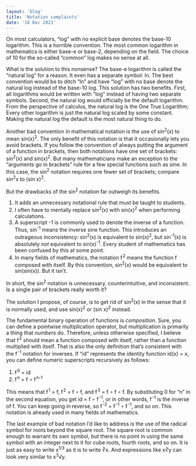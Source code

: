 ```yaml
---
layout: 'blog'
title: 'Notation complaints'
date: '18 Dec 2021'
---
```


On most calculators, “log” with no explicit base denotes the base-10 logarithm. This is a horrible convention. The most common logarithm in mathematics is either base-e or base-2, depending on the field. The choice of 10 for the so-called “common” log makes no sense at all.

What is the solution to this nonsense? The base-e logarithm is called the “natural log” for a reason. It even has a separate symbol: ln. The best convention would be to ditch “ln” and have “log” with no base denote the natural log instead of the base-10 log. This solution has two benefits. First, all logarithms would be written with “log” instead of having two separate symbols. Second, the natural log would officially be the default logarithm. From the perspective of calculus, the natural log is the One True Logarithm; Every other logarithm is just the natural log scaled by some constant. Making the natural log the default is the most natural thing to do.

Another bad convention in mathematical notation is the use of sin<sup>2</sup>(x) to mean sin(x)<sup>2</sup>. The only benefit of this notation is that it occasionally lets you avoid brackets. If you follow the convention of always putting the argument of a function in brackets, then both notations have one set of brackets: sin<sup>2</sup>(x) and sin(x)<sup>2</sup>. But many mathematicians make an exception to the “arguments go in brackets” rule for a few special functions such as sine. In this case, the sin<sup>2</sup> notation requires one fewer set of brackets; compare sin<sup>2</sup>x to (sin x)<sup>2</sup>.

But the drawbacks of the sin<sup>2</sup> notation far outweigh its benefits.

1. It adds an unnecessary notational rule that must be taught to students.
2. I often have to mentally replace sin<sup>2</sup>(x) with sin(x)<sup>2</sup> when performing calculations.
3. A superscript -1 is commonly used to denote the inverse of a function. Thus, sin<sup>-1</sup> means the inverse sine function. This introduces an outrageous inconsistency: sin<sup>2</sup>(x) is equivalent to sin(x)<sup>2</sup>, but sin<sup>-1</sup>(x) is absolutely _not_ equivalent to sin(x)<sup>-1</sup>. Every student of mathematics has been confused by this at some point.
4. In many fields of mathematics, the notation f&#8202;<sup>2</sup> means the function f composed with itself. By this convention, sin<sup>2</sup>(x) would be equivalent to sin(sin(x)). But it isn’t.

In short, the sin<sup>2</sup> notation is unnecessary, counterintuitive, and inconsistent. Is a single pair of brackets really worth it?

The solution I propose, of course, is to get rid of sin<sup>2</sup>(x) in the sense that it is normally used, and use sin(x)<sup>2</sup> or (sin x)<sup>2</sup> instead.

The fundamental binary operation of functions is _composition_. Sure, you can define a pointwise multiplication operator, but multiplication is primarily a thing that _numbers_ do. Therefore, unless otherwise specified, I believe that f&#8202;<sup>2</sup> should mean a function composed with itself, rather than a function multiplied with itself. That is also the only definition that’s consistent with the f&#8202;<sup>-1</sup> notation for inverses. If “id” represents the identity function id(x) = x, you can define numeric superscripts recursively as follows:

1. f&#8202;<sup>0</sup> = id
2. f&#8202;<sup>n</sup> = f ∘ f&#8202;<sup>n-1</sup>

This means that f&#8202;<sup>1</sup> = f, f&#8202;<sup>2</sup> = f ∘ f, and f&#8202;<sup>3</sup> = f ∘ f ∘ f. By substituting 0 for “n” in the second equation, you get id = f ∘ f&#8202;<sup>-1</sup>, or in other words, f&#8202;<sup>-1</sup> is the inverse of f. You can keep going in reverse, so f&#8202;<sup>-2</sup> = f&#8202;<sup>-1</sup> ∘ f&#8202;<sup>-1</sup>, and so on. This notation is already used in many fields of mathematics.

The last example of bad notation I’d like to address is the use of the radical symbol for roots beyond the square root. The square root is common enough to warrant its own symbol, but there is no point in using the same symbol with an integer next to it for cube roots, fourth roots, and so on. It is just as easy to write x<sup>1/3</sup> as it is to write ∛x. And expressions like x∛y can look very similar to x<sup>3</sup>√y.
